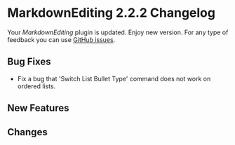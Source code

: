 # MarkdownEditing 2.2.2 Changelog

Your _MarkdownEditing_ plugin is updated. Enjoy new version. For any type of
feedback you can use [GitHub issues][issues].

## Bug Fixes

* Fix a bug that 'Switch List Bullet Type' command does not work on ordered lists.

## New Features

## Changes

[issues]: https://github.com/SublimeText-Markdown/MarkdownEditing/issues
